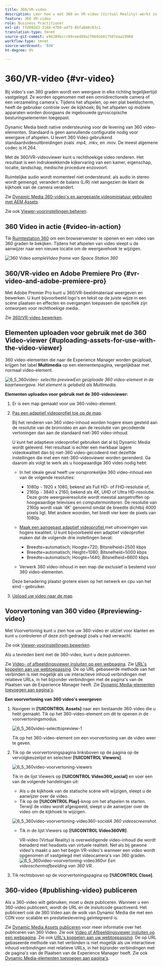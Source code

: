```yaml
---
title: 360/VR-video
description: Leer hoe u met 360 en VR-video (Virtual Reality) werkt in Dynamic Media.
feature: 360 VR-video
role: Business Practitioner
exl-id: ffd092d3-2188-47b0-a475-8bfa660c03c1
translation-type: tm+mt
source-git-commit: e94289bccc09ceed89a2f8b926817507eaa19968
workflow-type: tm+mt
source-wordcount: '934'
ht-degree: 0%

---
```


# 360/VR-video {#vr-video}

Bij video&#39;s van 360 graden wordt een weergave in elke richting tegelijkertijd vastgelegd. Ze worden opgenomen met een omnidirectionele camera of een verzameling camera&#39;s. Tijdens het afspelen, op een plat beeldscherm, heeft de gebruiker controle over de kijkhoek; Bij het afspelen op mobiele apparaten worden doorgaans de ingebouwde gyroscopische besturingselementen toegepast.

Dynamic Media biedt native ondersteuning voor de levering van 360 video-elementen. Standaard is geen aanvullende configuratie nodig voor weergave of afspelen. U levert 360 Video gebruikend standaardvideouitbreidingen zoals .mp4, .mkv, en .mov. De meest algemene codec is H.264.

Met de 360/VR-videoviewer kunt u rechthoekige video renderen. Het resultaat is een indrukwekkende kijkervaring van een kamer, eigenschap, locatie, landschap, medische procedure enzovoort.

Ruimtelijke audio wordt momenteel niet ondersteund. als audio in stereo wordt gemengd, verandert de balans (L/R) niet aangezien de klant de kijkhoek van de camera verandert.

Zie [Dynamic Media 360-video&#39;s en aangepaste videominiatuur gebruiken met AEM Assets](https://experienceleague.adobe.com/docs/experience-manager-learn/assets/dynamic-media/dynamic-media-360-video-custom-thumbnail-feature-video-use.html#dynamic-media).

Zie ook [Viewer-voorinstellingen beheren](/help/assets/dynamic-media/managing-viewer-presets.md).

## 360 Video in actie {#video-in-action}

Tik [Ruimtestation 360](http://mobiletest.scene7.com/s7viewers/html5/Video360Viewer.html?asset=Viewers/space_station_360-AVS) om een browservenster te openen en een video van 360 graden te bekijken. Tijdens het afspelen van video sleept u de aanwijzer naar een nieuwe locatie om de weergavehoek te wijzigen.

![360 Video ](assets/6_5_360videoiss_simplified.png)
*sampleVideo frame van Space Station 360*

## 360/VR-video en Adobe Premiere Pro {#vr-video-and-adobe-premiere-pro}

Met Adobe Premier Pro kunt u 360/VR-beeldmateriaal weergeven en bewerken. U kunt bijvoorbeeld logo&#39;s en tekst op de juiste wijze in een scène plaatsen en effecten en overgangen toepassen die specifiek zijn ontworpen voor rechthoekige media.

Zie [360/VR-video bewerken](https://helpx.adobe.com/premiere-pro/how-to/edit-360-vr-video.html).

## Elementen uploaden voor gebruik met de 360 Video-viewer {#uploading-assets-for-use-with-the-video-viewer}

360 video-elementen die naar de Experience Manager worden geüpload, krijgen het label **Multimedia** op een elementenpagina, vergelijkbaar met normaal video-element.

![6_5_360video-](assets/6_5_360video-selecttopreview.png)
*selectto previewEen geüploade 360 video-element in de kaartweergave. Het element is gelabeld als Multimedia.*

**Elementen uploaden voor gebruik met de 360-videoviewer:**

1. Er is een map gemaakt voor uw 360-video-element.
1. [Pas een adaptief videoprofiel toe op de map](/help/assets/dynamic-media/video-profiles.md#applying-a-video-profile-to-folders).

   Bij het renderen van 360 video-inhoud worden hogere eisen gesteld aan de resolutie van de bronvideo en aan de resolutie van gecodeerde vertoningen dan aan de standaard niet-360 video-inhoud.

   U kunt het adaptieve videoprofiel gebruiken dat al bij Dynamic Media wordt geleverd. Het resultaat is echter een merkbaar lagere videokwaliteit dan bij niet-360 video-gecodeerd met dezelfde instellingen die met een niet-360-videoviewer worden gerenderd. Ga daarom als volgt te werk als u hoogwaardige 360 video nodig hebt:

   * In het ideale geval heeft uw oorspronkelijke 360 video-inhoud een van de volgende resoluties:

      * 1080p - 1920 x 1080, bekend als Full HD- of FHD-resolutie of,
      * 2160p - 3840 x 2160, bekend als 4K, UHD of Ultra HD-resolutie. Deze grote weergaveresolutie wordt meestal aangetroffen op hoogwaardige televisies en computermonitoren. De resolutie van 2160p wordt vaak &#39;4K&#39; genoemd omdat de breedte dichtbij 4000 pixels ligt. Met andere woorden, het biedt vier keer de pixels van 1080p.
   * [Maak een aangepast adaptief videoprofiel ](/help/assets/dynamic-media/video-profiles.md#creating-a-video-encoding-profile-for-adaptive-streaming) met uitvoeringen van hogere kwaliteit. U kunt bijvoorbeeld een adaptief videoprofiel maken dat de volgende drie instellingen bevat:

      * Breedte=automatisch; Hoogte=720; Bitsnelheid=2500 kbps
      * Breedte=automatisch; Height=1080; Bitsnelheid=5000 kbps
      * Breedte=automatisch; Hoogte=1440; Bitsnelheid=6600 kbps
   * Verwerk 360 video-inhoud in een map die exclusief is bestemd voor 360 video-elementen.

   Deze benadering plaatst grotere eisen op het netwerk en cpu van het eind - gebruiker.

1. [Upload uw video naar de map](/help/assets/manage-video-assets.md#upload-and-preview-video-assets).

<!--

## Overriding the default aspect ratio of 360 videos  {#overriding-the-default-aspect-ratio-of-videos}

For an uploaded asset to qualify as a 360 video that you intend to use with the 360 Video viewer, the asset must have an aspect ratio of 2.

By default, AEM detects video as "360" if its aspect ratio (width/height) is 2.0. If you are an Administrator, you can override the default aspect ratio setting of 2 by setting the optional `s7video360AR` property in CRXDE Lite at the following:

* `/conf/global/settings/cloudconfigs/dmscene7/jcr:content`

  * **Property type**: Double
  * **Value**: floating-point aspect ratio, default 2.0.

After you set this property, it takes effect immediately on both existing videos and newly uploaded videos.

The aspect ratio applies to 360 video assets for the asset details page and the [Video 360 Media WCM component](/help/assets/dynamic-media/adding-dynamic-media-assets-to-pages.md#dynamic-media-components).

Start by uploading 360 Videos.

-->

## Voorvertoning van 360 video {#previewing-video}

Met Voorvertoning kunt u zien hoe uw 360-video er uitziet voor klanten en kunt u controleren of deze zich gedraagt zoals u had verwacht.

Zie ook [Viewer-voorinstellingen bewerken](/help/assets/dynamic-media/managing-viewer-presets.md#editing-viewer-presets).

Als u tevreden bent met de 360-video, kunt u deze publiceren.

Zie [Video- of afbeeldingsviewer insluiten op een webpagina](/help/assets/dynamic-media/embed-code.md).
Zie [URL&#39;s koppelen aan uw webtoepassing](/help/assets/dynamic-media/linking-urls-to-yourwebapplication.md). De op URL gebaseerde methode van het verbinden is niet mogelijk als uw interactieve inhoud verbindingen met relatieve URLs, in het bijzonder verbindingen met de pagina&#39;s van de Plaatsen van de Experience Manager heeft.
Zie [Dynamic Media-elementen toevoegen aan pagina&#39;s](/help/assets/dynamic-media/adding-dynamic-media-assets-to-pages.md).

**Een voorvertoning van 360 video&#39;s weergeven**

1. Navigeer in **[!UICONTROL Assets]** naar een bestaande 360-video die u hebt gemaakt. Tik op het 360-video-element om dit te openen in de voorvertoningsmodus.

   ![6_5_360video-selecttopreview-1](assets/6_5_360video-selecttopreview-1.png)

   Tik op het 360-video-element om een voorvertoning van de video weer te geven.

1. Tik op de voorvertoningspagina linksboven op de pagina op de vervolgkeuzelijst en selecteer **[!UICONTROL Viewers]**.

   ![6_5_360video-voorvertoning-viewers](assets/6_5_360video-preview-viewers.png)

   Tik in de lijst Viewers op **[!UICONTROL Video360_social]** en voer een van de volgende handelingen uit:

   * Als u de kijkhoek van de statische scène wilt wijzigen, sleept u de aanwijzer over de video.
   * Tik op de **[!UICONTROL Play]**-knop om het afspelen te starten. Terwijl de video wordt afgespeeld, sleept u de aanwijzer over de video om de kijkhoek te wijzigen.

   ![6_5_360video-voorvertoning-video360-](assets/6_5_360video-preview-video360-social.png)*socialA 360 videoscreenshot.*

   * Tik in de lijst Viewers op **[!UICONTROL Video360VR]**.

      VR-video (Virtual Reality) is overweldigende video-inhoud die wordt benaderd met headsets van virtuele realiteit. Net als bij gewone video&#39;s maakt u aan het begin VR-video&#39;s wanneer een video wordt opgenomen of vastgelegd met videocamera&#39;s van 360 graden.
   ![6_5_360video-voorvertoning-video360vr](assets/6_5_360video-preview-video360vr.png)
   *Een videoschermafbeelding van 360 VR.*

1. Tik rechtsboven op de voorvertoningspagina op **[!UICONTROL Close]**.

## 360-video {#publishing-video} publiceren

Als u 360-video wilt gebruiken, moet u deze publiceren. Wanneer u een 360-video publiceert, wordt de URL en de insluitcode geactiveerd. Het publiceert ook de 360 Video aan de wolk van Dynamic Media die met een CDN voor scalable en prestatieslevering geïntegreerd is.

Zie [Dynamic Media Assets publiceren](/help/assets/dynamic-media/publishing-dynamicmedia-assets.md) voor meer informatie over het publiceren van 360 Video.
Zie ook [Video of Afbeeldingsviewer insluiten op een webpagina](/help/assets/dynamic-media/embed-code.md).
Zie ook [URL&#39;s koppelen aan uw webtoepassing](/help/assets/dynamic-media/linking-urls-to-yourwebapplication.md). De op URL gebaseerde methode van het verbinden is niet mogelijk als uw interactieve inhoud verbindingen met relatieve URLs, in het bijzonder verbindingen met de pagina&#39;s van de Plaatsen van de Experience Manager heeft.
Zie ook [Dynamic Media-elementen toevoegen aan pagina&#39;s](/help/assets/dynamic-media/adding-dynamic-media-assets-to-pages.md).
